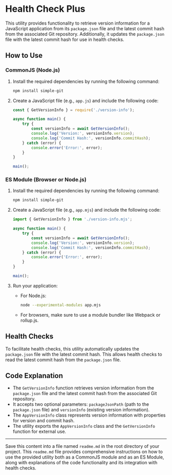 # Health Check Plus

This utility provides functionality to retrieve version information for a JavaScript application from its `package.json` file and the latest commit hash from the associated Git repository. Additionally, it updates the `package.json` file with the latest commit hash for use in health checks.

## How to Use

### CommonJS (Node.js)

1. Install the required dependencies by running the following command:

   ```bash
   npm install simple-git
   ```

2. Create a JavaScript file (e.g., `app.js`) and include the following code:

   ```javascript
   const { GetVersionInfo } = require('./version-info');

   async function main() {
       try {
           const versionInfo = await GetVersionInfo();
           console.log('Version:', versionInfo.version);
           console.log('Commit Hash:', versionInfo.commitHash);
       } catch (error) {
           console.error('Error:', error);
       }
   }

   main();
   ```

### ES Module (Browser or Node.js)

1. Install the required dependencies by running the following command:

   ```bash
   npm install simple-git
   ```

2. Create a JavaScript file (e.g., `app.mjs`) and include the following code:

   ```javascript
   import { GetVersionInfo } from './version-info.mjs';

   async function main() {
       try {
           const versionInfo = await GetVersionInfo();
           console.log('Version:', versionInfo.version);
           console.log('Commit Hash:', versionInfo.commitHash);
       } catch (error) {
           console.error('Error:', error);
       }
   }

   main();
   ```

3. Run your application:

   - For Node.js:

     ```bash
     node --experimental-modules app.mjs
     ```

   - For browsers, make sure to use a module bundler like Webpack or rollup.js.

## Health Checks

To facilitate health checks, this utility automatically updates the `package.json` file with the latest commit hash. This allows health checks to read the latest commit hash from the `package.json` file.

## Code Explanation

- The `GetVersionInfo` function retrieves version information from the `package.json` file and the latest commit hash from the associated Git repository.
- It accepts two optional parameters: `packageJsonPath` (path to the `package.json` file) and `versionInfo` (existing version information).
- The `AppVersionInfo` class represents version information with properties for version and commit hash.
- The utility exports the `AppVersionInfo` class and the `GetVersionInfo` function for external use.

---

Save this content into a file named `readme.md` in the root directory of your project. This `readme.md` file provides comprehensive instructions on how to use the provided utility both as a CommonJS module and as an ES Module, along with explanations of the code functionality and its integration with health checks.